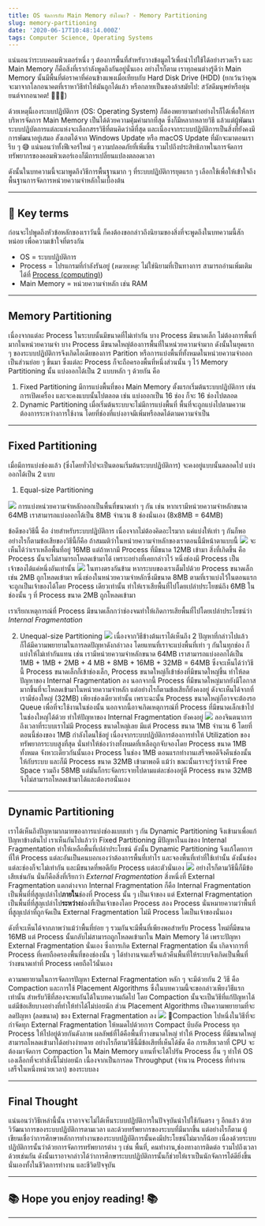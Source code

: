 ```yaml
---
title: OS จัดการกับ Main Memory ยังไงนะ? - Memory Partitioning
slug: memory-partitioning
date: '2020-06-17T10:48:14.000Z'
tags: Computer Science, Operating Systems
---
```


แน่นอนว่าระบบคอมพิวเตอร์หนึ่ง ๆ ต้องการพื้นที่สำหรับวางข้อมูลไว้เพื่อนำไปใช้ได้อย่างรวดเร็ว และ Main Memory ก็คือสิ่งที่เรากำลังพูดถึงกันอยู่นั่นเอง อย่างไรก็ตาม เราทุกคนต่างรู้ดีว่า Main Memory นั้นมีพื้นที่ต่อราคาที่ค่อนข้างแพงเมื่อเทียบกับ Hard Disk Drive (HDD) (ยกเว้นว่าคุณจะมาจากโลกอนาคตที่เราหาวิธีทำให้มันถูกได้แล้ว หรือกลายเป็นของล้าสมัยไป: สวัสดีมนุษย์หรือหุ่นยนต์จากอนาคต! 👨🏻🤖)

ด้วยเหตุนี้เองระบบปฏิบัติการ (OS: Operating System) ก็ต้องพยายามทำอย่างไรก็ได้เพื่อให้การบริหารจัดการ Main Memory เป็นได้ด้วยความคุ้มค่ามากที่สุด ซึ่งก็มีหลากหลายวิธี แล้วแต่ผู้พัฒนาระบบปฏิบัตการแต่ละแห่งจะเลือกสรรวิธีที่ตนคิดว่าดีที่สุด และเนื่องจากระบบปฏิบัติการเป็นสิ่งที่ยังคงมีการพัฒนาอยู่เสมอ สังเกตได้จาก Windows Update หรือ macOS Update ที่มักจะมาตอนเรารีบ ๆ 😅 แน่นอนว่าทั้งฟีเจอร์ใหม่ ๆ ความปลอดภัยที่เพิ่มขึ้น รวมไปถึงประสิทธิภาพในการจัดการทรัพยากรของคอมพิวเตอร์เองก็มีการเปลี่ยนแปลงตลอดเวลา

ดังนั้นในบทความนี้จะมาพูดถึงวิธีการพื้นฐานมาก ๆ ที่ระบบปฏิบัติการยุตแรก ๆ เลือกใช้เพื่อให้เข้าใจถึงพื้นฐานการจัดการหน่วยความจำหลักในเบื้องต้น

---

## 🔑 Key terms

ก่อนจะไปพูดถึงหัวข้อหลักของเราวันนี้ ก็คงต้องขอกล่าวถึงนิยามของสิ่งที่จะพูดถึงในบทความนี้สักหน่อย เพื่อความเข้าใจที่ตรงกัน

- OS = ระบบปฏิบัติการ
- Process = โปรแกรมที่กำลังรันอยู่ (*หมายเหตุ:* ไม่ใช่นิยามที่เป็นทางการ สามารถอ่านเพิ่มเติมได้ที่ [Process (computing)](https://en.wikipedia.org/wiki/Process_(computing)))
- Main Memory = หน่วยความจำหลัก เช่น RAM

---

## Memory Partitioning

เนื่องจากแต่ละ Process ในระบบนั้นมีขนาดที่ไม่เท่ากัน บาง Process มีขนาดเล็ก ไม่ต้องการพื้นที่มากในหน่วยความจำ บาง Process มีขนาดใหญ่ต้องการพื้นที่ในหน่วยความจำมาก ดังนั้นในยุคแรก ๆ ของระบบปฏิบัติการจึงเกิดไอเดียของการ Parition หรือการแบ่งพื้นที่ทั้งหมดในหน่วยความจำออกเป็นส่วนย่อย ๆ ขึ้นมา ซึ่งแต่ละ Process ก็จะถือครองพื้นที่หนึ่งส่วนนั้น ๆ ไว้ Memory Partitioning นั้น แบ่งออกได้เป็น 2 แบบหลัก ๆ ด้วยกัน คือ

1. Fixed Partitioning มีการแบ่งพื้นที่ของ Main Memory ตั้งแรกเริ่มต้นระบบปฏิบัติการ เช่น การเปิดเครื่อง และจะคงแบบนั้นไปตลอด เช่น แบ่งออกเป็น 16 ช่อง ก็จะ 16 ช่องไปตลอด
2. Dynamic Partitioning เมื่อเริ่มต้นระบบจะไม่มีการแบ่งพื้นที่ พื้นที่จะถูกแบ่งไปตามความต้องการระหว่างการใช้งาน โดยที่ช่องที่แบ่งอาจมีเพิ่มหรือลดได้ตามความจำเป็น

---

## Fixed Partitioning

เมื่อมีการแบ่งช่องแล้ว (ซึ่งโดยทั่วไปจะเป็นตอนเริ่มต้นระบบปฏิบัติการ) จะคงอยู่แบบนั้นตลอดไป แบ่งออกได้เป็น 2 แบบ

1. Equal-size Partitioning

![](__GHOST_URL__/content/images/2020/06/image.png)
การแบ่งหน่วยความจำหลักออกเป็นพื้นที่ขนาดเท่า ๆ กัน เช่น หากเรามีหน่วยความจำหลักขนาด 64MB เราสามารถแบ่งออกได้เป็น 8MB จำนวน 8 ช่องนั่นเอง (8x8MB = 64MB)

ข้อดีของวิธีนี้ คือ ง่ายสำหรับระบบปฏิบัติการ เนื่องจากไม่ต้องคิดอะไรมาก แค่แบ่งให้เท่า ๆ กันก็พอ อย่างไรก็ตามข้อเสียของวิธีนี้ก็คือ ถ้าสมมติว่าในหน่วยความจำหลักของเราตอนนี้มีหน้าตาแบบนี้
![](__GHOST_URL__/content/images/2020/06/image-1.png)
จะเห็นได้ว่าเราเหลือพื้นที่อยู่ 16MB แต่ถ้าหากมี Process ที่มีขนาด 12MB เข้ามา สิ่งที่เกิดขึ้น คือ Process นั้นจะไม่สามารถโหลดเข้ามาได้ เพราะอย่างที่เคยกล่าวไว้ หนึ่งช่องมี Process เป็นเจ้าของได้แค่หนึ่งอันเท่านั้น 
![](__GHOST_URL__/content/images/2020/06/image-2.png)
ในทางตรงกันข้าม หากระบบของเราเต็มไปด้วย Process ขนาดเล็ก เช่น 2MB ถูกโหลดเข้ามา หนึ่งช่องในหน่วยความจำหลักซึ่งมีขนาด 8MB ตามที่เราแบ่งไว้ในตอนแรก จะถูกเป็นเจ้าของได้โดย Process เดียวเท่านั้น ทำให้เราเสียพื้นที่ไปโดยเปล่าประโยชน์ถึง 6MB ในช่องนั้น ๆ ที่ Process ขนาด 2MB ถูกโหลดเข้ามา 

เราเรียกเหตุการณ์ที่ Process มีขนาดเล็กกว่าช่องจนทำให้เกิดการเสียพื้นที่ไปโดยเปล่าประโยชน์ว่า *Internal Fragmentation*

2. Unequal-size Partitioning
![](__GHOST_URL__/content/images/2020/06/image-3.png)
เนื่องจากวิธีข้างต้นเราได้เห็นถึง 2 ปัญหาที่กล่าวไปแล้ว ก็ได้มีความพยายามในการลดปัญหาดังกล่าวลง โดยแทนที่เราจะแบ่งพื้นที่เท่า ๆ กันในทุกช่อง ก็แบ่งให้ไม่เท่ากันแทน เช่น เรามีหน่วยความจำหลักขนาด 64MB เราสามารถแบ่งออกได้เป็น 1MB + 1MB + 2MB + 4 MB + 8MB + 16MB + 32MB = 64MB ซึ่งจะเห็นได้ว่าวิธีนี้ Process ขนาดเล็กก็เข้าช่องเล็ก, Process ขนาดใหญ่ก็เข้าช่องที่มีขนาดใหญ่ขึ้น ทำให้ลดปัญหาของ Internal Fragmentation ลง นอกจากนี้ Process ที่มีขนาดใหญ่มากยังมีโอกาสมากขึ้นที่จะโหลดเข้ามาในหน่วยความจำหลัก แต่อย่างไรก็ตามข้อเสียก็ยังคงอยู่ ดังจะเห็นได้จากที่เรามีช่องใหญ่ (32MB) เพียงช่องเดียวเท่านั้น เพราะฉะนั้น Process ขนาดใหญ่ก็อาจจะต้องรอ Queue เพื่อที่จะใช้งานในช่องนั้น นอกจากนี้อาจเกิดเหตุการณ์ที่ Process ที่มีขนาดเล็กเข้าไปในช่องใหญ่ได้ด้วย ทำให้ปัญหาของ Internal Fragmentation ยังคงอยู่ 
![](__GHOST_URL__/content/images/2020/06/image-4.png)
ลองจินตนาการ ถึงเวลาที่ระบบเราไม่มี Process ขนาดใหญ่เลย มีแต่ Process ขนาด 1MB จำนวน 6 โดยที่ตอนนี้ช่องของ 1MB กำลังโดนใช้อยู่ เนื่องจากระบบปฏิบัติการต้องการทำให้ Utilization ของทรัพยากรระบบสูงที่สุด นั่นทำให้ช่องว่างทั้งหมดที่เหลือถูกจับจองโดย Process ขนาด 1MB ทั้งหมด จังหวะเดียวกันนั้นเอง Process ในช่อง 1MB ตอนแรกทำงานเสร็จพอดีจึงคืนช่องนั้นให้กับระบบ และก็มี Process ขนาด 32MB เข้ามาพอดี แม้ว่า ขณะนั้นเราจะรู้ว่าเรามี Free Space รวมถึง 58MB แต่มันก็กระจัดกระจายไปตามแต่ละช่องอยู่ดี Process ขนาด 32MB จึงไม่สามารถโหลดเข้ามาได้และต้องรอนั่นเอง

---

## Dynamic Partitioning

เราได้เห็นถึงปัญหามากมายของการแบ่งช่องแบบเท่า ๆ กัน Dynamic Partitioning จึงเข้ามาเพื่อแก้ปัญหาข้างต้นไป เราเห็นกันไปแล้วว่า Fixed Partitioning มีปัญหาในแง่ของ Internal Fragmentation ทำให้เหลือพื้นที่เปล่าประโยชน์ ดังนั้น Dynamic Partitioning จึงแก้โดยการที่ให้ Process แต่ละอันเป็นคนบอกเองว่าต้องการพื้นที่เท่าไร และจองพื้นที่เท่าที่ใช้เท่านั้น ดังนั้นช่องแต่ละช่องก็จะไม่เท่ากัน และมีขนาดที่พอดีกับ Process แต่ละตัวนั่นเอง
![](__GHOST_URL__/content/images/2020/06/image-6.png)
อย่างไรก็ตามวิธีนี้ก็มีข้อเสียเช่นกัน นั่นก็คือสิ่งที่เรียกว่า *External Fragmentation* สิ่งหนึ่งที่ External Fragmentation แตกต่างจาก Internal Fragmentation ก็คือ Internal Fragmentation เป็นพื้นที่ที่สูญเปล่าไป**ภายใน**ช่องที่ Process นั้น ๆ เป็นเจ้าของ แต่ External Fragmentation เป็นพื้นที่ที่สูญเปล่าไป**ระหว่าง**ช่องที่เป็นเจ้าของโดย Process สอง Process นั่นหมายความว่าพื้นที่ที่สูญเปล่าที่ถูกจัดเป็น External Fragmentation ไม่มี Process ใดเป็นเจ้าของนั่นเอง

ดังที่จะเห็นได้จากภาพว่าแม้ว่าพื้นที่ย่อย ๆ รวมกันจะมีพื้นที่เพียงพอสำหรับ Process ใหม่ที่มีขนาด 16MB แต่ Process นั้นกลับไม่สามารถถูกโหลดเข้ามาใน Main Memory ได้ เพราะปัญหา External Fragmentation นั่นเอง ซึ่งการเกิด External Fragmentation นั้น เกิดจาการที่ Process ที่เคยถือครองพื้นที่ของช่องนั้น ๆ ได้ทำงานจนเสร็จแล้วคืนพื้นที่ให้ระบบจึงเกิดเป็นพื้นที่ว่างขนาดเท่าที่ Process เคยถือไว้นั่นเอง

ความพยายามในการจัดการปัญหา External Fragmentation หลัก ๆ จะมีด้วยกัน 2 วิธี คือ Compaction และการใช้ Placement Algorithms ซึ่งในบทความนี้จะขอกล่าวเพียงวิธีแรกเท่านั้น สำหรับวิธีที่สองจะพบกันได้ในบทความถัดไป โดย Compaction นั้นจะเป็นวิธีที่แก้ปัญหาได้แต่มีข้อเสียบางอย่างที่ทำให้ทำได้ไม่บ่อยนัก ส่วน Placement Algorithms เป็นความพยายามที่จะลดปัญหา (ลดขนาด) ของ External Fragmentation ลง
![](__GHOST_URL__/content/images/2020/06/image-7.png)
Compaction ไปหนึ่งในวิธีที่จะกำจัดทุก External Fragmentation ให้หมดไปด้วยการ Compact บีบอัด Process ทุก Process ให้ไปอยู่ด้วยกันดังภาพ ผลลัพธ์ที่ได้คือพื้นที่วางขนาดใหญ่ ทำให้ Process ที่มีขนาดใหญ่สามารถโหลดเข้ามาได้อย่างง่ายดาย อย่างไรก็ตามวิธีนี้มีข้อเสียที่เห็นได้ชัด คือ การเสียเวลาที่ CPU จะต้องมาจัดการ Compaction ใน Main Memory แทนที่จะได้ไปรัน Process อื่น ๆ ทำให้ OS เองเลือกที่จะทำสิ่งนี้ไม่บ่อยนัก เนื่องจากเป็นการลด Throughput (จำนวน Process ที่ทำงานเสร็จในหนึ่งหน่วยเวลา) ของระบบลง

---

## Final Thought

แน่นอนว่าวิธีเหล่านี้นั้น เราอาจจะไม่ได้เห็นระบบปฏิบัติการในปัจจุบันนำไปใช้กันตรง ๆ อีกแล้ว ด้วยวิวัฒนาการของระบบปฏิบัติการตามเวลา และด้วยทรัพยากรของระบบที่มีมากขึ้น แต่อย่างไรก็ตาม ผู้เขียนเชื่อว่าการศึกษาหลักการทำงานของระบบปฏิบัติการนั้นคงมีประโยชน์ไม่มากก็น้อย เนื่องด้วยระบบปฏิบัติการนั้นว่าด้วยการจัดการทรัพยากรต่าง ๆ เช่น พื้นที่,​ คนทำงาน,​ ช่องทางการติดต่อ รวมไปถึงเวลาด้วยเช่นกัน ดังนั้นเราอาจกล่าวได้ว่าการศึกษาระบบปฏิบัติการนั้นก็ช่วยให้เราเป็นนักจัดการได้ดียิ่งขึ้นนั่นเองทั้งในชีวิตการทำงาน และชีวิตปัจจุบัน

---

## ********************************📚 Hope you enjoy reading! 📚********************************

---
